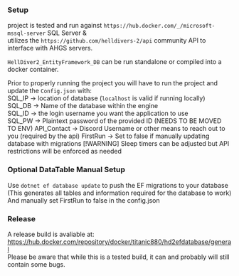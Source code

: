 ### Setup
project is tested and run against `https://hub.docker.com/_/microsoft-mssql-server` SQL Server &  
utilizes the `https://github.com/helldivers-2/api` community API to interface with AHGS servers.

`HellDiver2_EntityFramework_DB` can be run standalone or compiled into a docker container.

Prior to properly running the project you will have to run the project and update the `Config.json` with:     
SQL_IP -> location of database (`localhost` is valid if running locally)   
SQL_DB -> Name of the database within the engine    
SQL_ID -> the login username you want the application to use   
SQL_PW -> Plaintext password of the provided ID (NEEDS TO BE MOVED TO ENV)
API_Contact -> Discord Username or other means to reach out to you (required by the api)
FirstRun -> Set to false if manually updating database with migrations
[!WARNING]
Sleep timers can be adjusted but API restrictions will be enforced as needed

### Optional DataTable Manual Setup
Use `dotnet ef database update` to push the EF migrations to your database   
(This generates all tables and information required for the database to work)   
And manually set FirstRun to false in the config.json

### Release
A release build is avaliable at:   
https://hub.docker.com/repository/docker/titanic880/hd2efdatabase/general   
Please be aware that while this is a tested build, it can and probably will still contain some bugs.